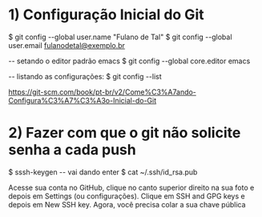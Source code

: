 # 1) Configuração Inicial do Git
$ git config --global user.name "Fulano de Tal"
$ git config --global user.email fulanodetal@exemplo.br

-- setando o editor padrão emacs
$ git config --global core.editor emacs 

-- listando as configurações:
$ git config --list

https://git-scm.com/book/pt-br/v2/Come%C3%A7ando-Configura%C3%A7%C3%A3o-Inicial-do-Git



# 2)  Fazer com que o git não solicite senha a cada push
$ sssh-keygen -- vai dando enter
$ cat ~/.ssh/id_rsa.pub

Acesse sua conta no GitHub, clique no canto superior direito na sua foto e depois em Settings (ou configurações).
Clique em SSH and GPG keys e depois em New SSH key.
Agora, você precisa colar a sua chave pública


